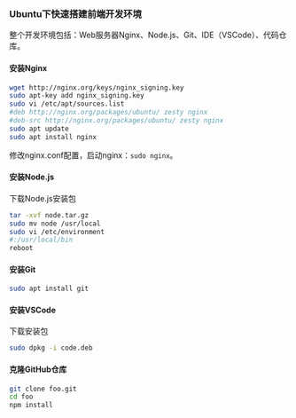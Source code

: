 ### Ubuntu下快速搭建前端开发环境

整个开发环境包括：Web服务器Nginx、Node.js、Git、IDE（VSCode）、代码仓库。

#### 安装Nginx
```sh
wget http://nginx.org/keys/nginx_signing.key
sudo apt-key add nginx_signing.key
sudo vi /etc/apt/sources.list
#deb http://nginx.org/packages/ubuntu/ zesty nginx
#deb-src http://nginx.org/packages/ubuntu/ zesty nginx
sudo apt update
sudo apt install nginx
```
修改nginx.conf配置，启动nginx：`sudo nginx`。
#### 安装Node.js
下载Node.js安装包
```sh
tar -xvf node.tar.gz
sudo mv node /usr/local
sudo vi /etc/environment
#:/usr/local/bin
reboot
```
#### 安装Git
```sh
sudo apt install git
```
#### 安装VSCode
下载安装包
```sh
sudo dpkg -i code.deb
```
#### 克隆GitHub仓库
```sh
git clone foo.git
cd foo
npm install
```